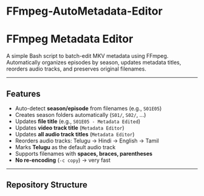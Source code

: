 # FFmpeg-AutoMetadata-Editor

# FFmpeg Metadata Editor

A simple Bash script to batch-edit MKV metadata using FFmpeg.  
Automatically organizes episodes by season, updates metadata titles, reorders audio tracks, and preserves original filenames.

---

## Features

- Auto-detect **season/episode** from filenames (e.g., `S01E05`)  
- Creates season folders automatically (`S01/`, `S02/`, …)  
- Updates **file title** (e.g., `S01E05 - Metadata Edited`)  
- Updates **video track title** (`Metadata Editor`)  
- Updates **all audio track titles** (`Metadata Editor`)  
- Reorders audio tracks: Telugu → Hindi → English → Tamil  
- Marks **Telugu** as the default audio track  
- Supports filenames with **spaces, braces, parentheses**  
- **No re-encoding** (`-c copy`) → very fast  

---

## Repository Structure


